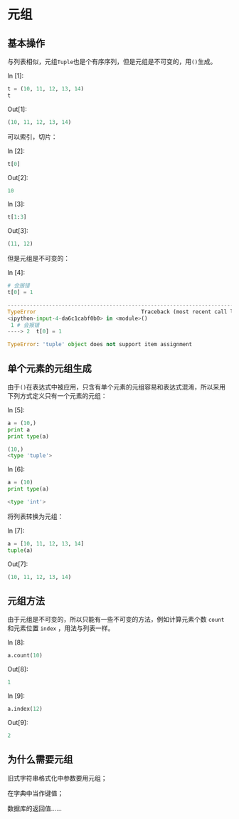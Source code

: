 # 元组

## 基本操作

与列表相似，元组`Tuple`也是个有序序列，但是元组是不可变的，用`()`生成。

In [1]:

```py
t = (10, 11, 12, 13, 14)
t

```

Out[1]:

```py
(10, 11, 12, 13, 14)
```

可以索引，切片：

In [2]:

```py
t[0]

```

Out[2]:

```py
10
```

In [3]:

```py
t[1:3]

```

Out[3]:

```py
(11, 12)
```

但是元组是不可变的：

In [4]:

```py
# 会报错
t[0] = 1

```

```py
---------------------------------------------------------------------------
TypeError                                 Traceback (most recent call last)
<ipython-input-4-da6c1cabf0b0> in <module>()
 1 # 会报错
----> 2  t[0] = 1

TypeError: 'tuple' object does not support item assignment
```

## 单个元素的元组生成

由于`()`在表达式中被应用，只含有单个元素的元组容易和表达式混淆，所以采用下列方式定义只有一个元素的元组：

In [5]:

```py
a = (10,)
print a
print type(a)

```

```py
(10,)
<type 'tuple'>

```

In [6]:

```py
a = (10)
print type(a)

```

```py
<type 'int'>

```

将列表转换为元组：

In [7]:

```py
a = [10, 11, 12, 13, 14]
tuple(a)

```

Out[7]:

```py
(10, 11, 12, 13, 14)
```

## 元组方法

由于元组是不可变的，所以只能有一些不可变的方法，例如计算元素个数 `count` 和元素位置 `index` ，用法与列表一样。

In [8]:

```py
a.count(10)

```

Out[8]:

```py
1
```

In [9]:

```py
a.index(12)

```

Out[9]:

```py
2
```

## 为什么需要元组

旧式字符串格式化中参数要用元组；

在字典中当作键值；

数据库的返回值……